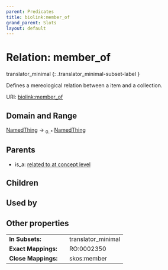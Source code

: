 ```yaml
---
parent: Predicates
title: biolink:member_of
grand_parent: Slots
layout: default
---
```


# Relation: member_of

translator_minimal
{: .translator_minimal-subset-label }


Defines a mereological relation between a item and a collection.

URI: [biolink:member_of](https://w3id.org/biolink/member_of)

## Domain and Range

[NamedThing](NamedThing.md) ->  <sub>0..\*</sub> [NamedThing](NamedThing.md)

## Parents

 *  is_a: [related to at concept level](related_to_at_concept_level.md)

## Children


## Used by


## Other properties

|  |  |  |
| --- | --- | --- |
| **In Subsets:** | | translator_minimal |
| **Exact Mappings:** | | RO:0002350 |
| **Close Mappings:** | | skos:member |

